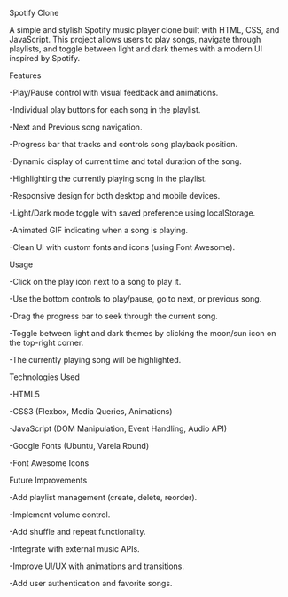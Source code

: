 Spotify Clone

A simple and stylish Spotify music player clone built with HTML, CSS, and JavaScript. This project allows users to play songs, navigate through playlists, and toggle between light and dark themes with a modern UI inspired by Spotify.

Features

-Play/Pause control with visual feedback and animations.

-Individual play buttons for each song in the playlist.

-Next and Previous song navigation.

-Progress bar that tracks and controls song playback position.

-Dynamic display of current time and total duration of the song.

-Highlighting the currently playing song in the playlist.

-Responsive design for both desktop and mobile devices.

-Light/Dark mode toggle with saved preference using localStorage.

-Animated GIF indicating when a song is playing.

-Clean UI with custom fonts and icons (using Font Awesome).

Usage

-Click on the play icon next to a song to play it.

-Use the bottom controls to play/pause, go to next, or previous song.

-Drag the progress bar to seek through the current song.

-Toggle between light and dark themes by clicking the moon/sun icon on the top-right corner.

-The currently playing song will be highlighted.

Technologies Used

-HTML5

-CSS3 (Flexbox, Media Queries, Animations)

-JavaScript (DOM Manipulation, Event Handling, Audio API)

-Google Fonts (Ubuntu, Varela Round)

-Font Awesome Icons

Future Improvements

-Add playlist management (create, delete, reorder).

-Implement volume control.

-Add shuffle and repeat functionality.

-Integrate with external music APIs.

-Improve UI/UX with animations and transitions.

-Add user authentication and favorite songs.




